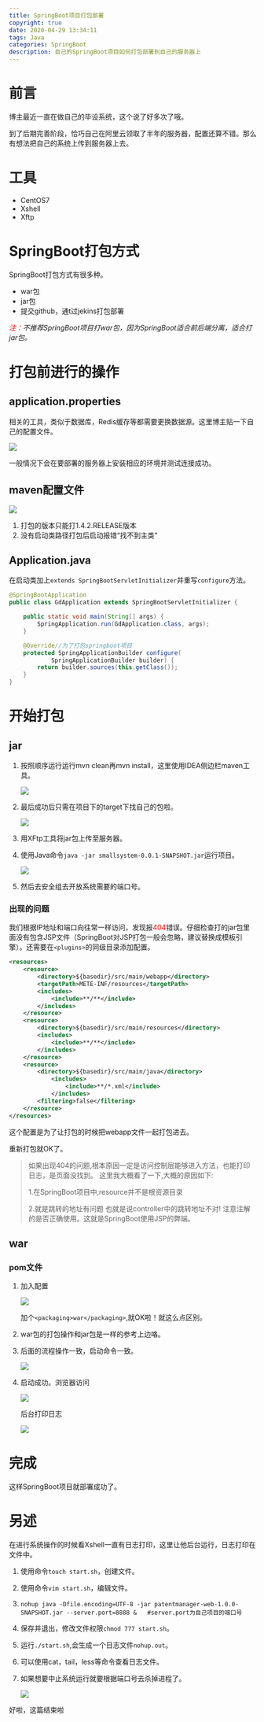 ```yaml
---
title: SpringBoot项目打包部署
copyright: true
date: 2020-04-29 13:34:11
tags: Java
categories: SpringBoot
description: 自己的SpringBoot项目如何打包部署到自己的服务器上
---
```


# 前言

博主最近一直在做自己的毕设系统，这个说了好多次了哦。

到了后期完善阶段，恰巧自己在阿里云领取了半年的服务器，配置还算不错。那么有想法把自己的系统上传到服务器上去。

# 工具

- CentOS7
- Xshell
- Xftp

# SpringBoot打包方式

SpringBoot打包方式有很多种。

- war包
- jar包
- 提交github，通t过jekins打包部署

*<font color=red>注：</font>不推荐SpringBoot项目打war包，因为SpringBoot适合前后端分离，适合打jar包。*

# 打包前进行的操作

## application.properties

相关的工具，类似于数据库，Redis缓存等都需要更换数据源。这里博主贴一下自己的配置文件。

![](image-20200429135038819.png)

一般情况下会在要部署的服务器上安装相应的环境并测试连接成功。

## maven配置文件

![](image-20200429135551050.png)

1. 打包的版本只能打1.4.2.RELEASE版本
2. 没有启动类路径打包后启动报错“找不到主类”

## Application.java

在启动类加上`extends SpringBootServletInitializer`并重写`configure`方法。

```java
@SpringBootApplication
public class GdApplication extends SpringBootServletInitializer {

	public static void main(String[] args) {
		SpringApplication.run(GdApplication.class, args);
	}

	@Override//为了打包springboot项目
	protected SpringApplicationBuilder configure(
			SpringApplicationBuilder builder) {
		return builder.sources(this.getClass());
	}
}
```

# 开始打包

## jar

1. 按照顺序运行运行mvn clean再mvn install，这里使用IDEA侧边栏maven工具。

   ![](image-20200429140240276.png)

2. 最后成功后只需在项目下的target下找自己的包啦。

   ![](5548226-d91c19cfebeee328.png)

3. 用XFtp工具将jar包上传至服务器。

4. 使用Java命令`java -jar smallsystem-0.0.1-SNAPSHOT.jar`运行项目。

   ![](image-20200429141452819.png)

5. 然后去安全组去开放系统需要的端口号。

### 出现的问题

我们根据IP地址和端口向往常一样访问，发现报<font color=red>404</font>错误。仔细检查打的jar包里面没有包含JSP文件（SpringBoot对JSP打包一般会忽略，建议替换成模板引擎）。还需要在`<plugins>`的同级目录添加配置。

```xml
<resources>
	<resource>
		<directory>${basedir}/src/main/webapp</directory>
		<targetPath>METE-INF/resources</targetPath>
		<includes>
			<include>**/**</include>
		</includes>
	</resource>
	<resource>
		<directory>${basedir}/src/main/resources</directory>
		<includes>
			<include>**/**</include>
		</includes>
	</resource>
	<resource>
		<directory>${basedir}/src/main/java</directory>
			<includes>
				<include>**/*.xml</include>
			</includes>
		<filtering>false</filtering>
	</resource>
</resources>
```

这个配置是为了让打包的时候把webapp文件一起打包进去。

重新打包就OK了。

>如果出现404的问题,根本原因一定是访问控制层能够进入方法，也能打印日志，是页面没找到。
>这里我大概看了一下,大概的原因如下:
>
>1.在SpringBoot项目中,resource并不是根资源目录
>
>2.就是跳转的地址有问题 也就是说controller中的跳转地址不对!
>注意注解的是否正确使用。这就是SpringBoot使用JSP的弊端。

## war

### pom文件

1. 加入配置

   ![](image-20200429143531052.png)

   加个`<packaging>war</packaging>`,就OK啦！就这么点区别。

2. war包的打包操作和jar包是一样的参考上边咯。

3. 后面的流程操作一致，启动命令一致。

   ![](image-20200429141452819.png)

4. 启动成功。浏览器访问

   ![](image-20200429144326150.png)

   后台打印日志

   ![](image-20200429144422158.png)

# 完成

这样SpringBoot项目就部署成功了。

# 另述

在进行系统操作的时候看Xshell一直有日志打印，这里让他后台运行，日志打印在文件中。

1. 使用命令`touch start.sh`，创建文件。

2. 使用命令`vim start.sh`，编辑文件。

3. ```shell
   nohup java -Dfile.encoding=UTF-8 -jar patentmanager-web-1.0.0-SNAPSHOT.jar --server.port=8888 &   #server.port为自己项目的端口号
   ```

4. 保存并退出，修改文件权限`chmod 777 start.sh`。

5. 运行`./start.sh`,会生成一个日志文件`nohup.out`。

6. 可以使用cat，tail，less等命令查看日志文件。

7. 如果想要中止系统运行就要根据端口号去杀掉进程了。

   ![](image-20200429150213092.png)

好啦，这篇结束啦
